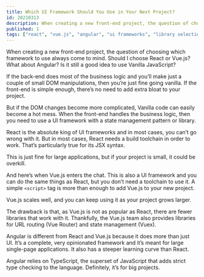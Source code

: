 ```yaml
---
title: Which UI Framework Should You Use in Your Next Project?
id: 20210313
description: When creating a new front-end project, the question of choosing which framework to use always come to mind. In this article, you'll see how to do it.
published: 1
tags: ["react", "vue.js", "angular", "ui frameworks", "library selection", "best practices"]
---
```


When creating a new front-end project, the question of choosing which framework to use always come to mind. Should I choose React or Vue.js? What about Angular? Is it still a good idea to use Vanilla JavaScript?

If the back-end does most of the business logic and you’ll make just a couple of small DOM manipulations, then you’re just fine going vanilla. If the front-end is simple enough, there’s no need to add extra bloat to your project.

But if the DOM changes become more complicated, Vanilla code can easily become a hot mess. When the front-end handles the business logic, then you need to use a UI framework with a state management pattern or library.

React is the absolute king of UI frameworks and in most cases, you can’t go wrong with it. But in most cases, React needs a build toolchain in order to work. That’s particularly true for its JSX syntax.

This is just fine for large applications, but if your project is small, it could be overkill.

And here’s when Vue.js enters the chat. This is also a UI framework and you can do the same things as React, but you don’t need a toolchain to use it. A simple `<script>` tag is more than enough to add Vue.js to your new project.

Vue.js scales well, and you can keep using it as your project grows larger.

The drawback is that, as Vue.js is not as popular as React, there are fewer libraries that work with it. Thankfully, the Vue.js team also provides libraries for URL routing (Vue Router) and state management (Vuex).

Angular is different from React and Vue.js because it does more than just UI. It’s a complete, very opinionated framework and it’s meant for large single-page applications. It also has a steeper learning curve than React.

Angular relies on TypeScript, the superset of JavaScript that adds strict type checking to the language. Definitely, it’s for big projects.
